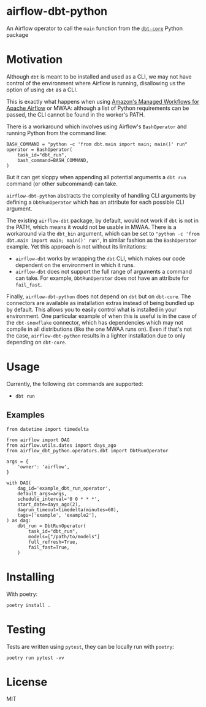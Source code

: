 # airflow-dbt-python

An Airflow operator to call the `main` function from the [`dbt-core`](https://pypi.org/project/dbt-core/) Python package

# Motivation

Although `dbt` is meant to be installed and used as a CLI, we may not have control of the environment where Airflow is running, disallowing us the option of using `dbt` as a CLI.

This is exactly what happens when using [Amazon's Managed Workflows for Apache Airflow](https://aws.amazon.com/managed-workflows-for-apache-airflow/) or MWAA: although a list of Python requirements can be passed, the CLI cannot be found in the worker's PATH.

There is a workaround which involves using Airflow's `BashOperator` and running Python from the command line:

```
BASH_COMMAND = "python -c 'from dbt.main import main; main()' run"
operator = BashOperator(
    task_id="dbt_run",
    bash_command=BASH_COMMAND,
)
```

But it can get sloppy when appending all potential arguments a `dbt run` command (or other subcommand) can take.

`airflow-dbt-python` abstracts the complexity of handling CLI arguments by defining a `DbtRunOperator` which has an attribute for each possible CLI argument.

The existing `airflow-dbt` package, by default, would not work if `dbt` is not in the PATH, which means it would not be usable in MWAA. There is a workaround via the `dbt_bin` argument, which can be set to `"python -c 'from dbt.main import main; main()' run"`, in similar fashion as the `BashOperator` example. Yet this approach is not without its limitations:
* `airflow-dbt` works by wrapping the `dbt` CLI, which makes our code dependent on the environment in which it runs.
* `airflow-dbt` does not support the full range of arguments a command can take. For example, `DbtRunOperator` does not have an attribute for `fail_fast`.

Finally, `airflow-dbt-python` does not depend on `dbt` but on `dbt-core`. The connectors are available as installation extras instead of being bundled up by default. This allows you to easily control what is installed in your environment. One particular example of when this is useful is in the case of the `dbt-snowflake` connector, which has dependencies which may not compile in all distributions (like the one MWAA runs on). Even if that's not the case, `airflow-dbt-python` results in a lighter installation due to only depending on `dbt-core`.

# Usage

Currently, the following `dbt` commands are supported:

* `dbt run`

## Examples

```
from datetime import timedelta

from airflow import DAG
from airflow.utils.dates import days_ago
from airflow_dbt_python.operators.dbt import DbtRunOperator

args = {
    'owner': 'airflow',
}

with DAG(
    dag_id='example_dbt_run_operator',
    default_args=args,
    schedule_interval='0 0 * * *',
    start_date=days_ago(2),
    dagrun_timeout=timedelta(minutes=60),
    tags=['example', 'example2'],
) as dag:
    dbt_run = DbtRunOperator(
        task_id="dbt_run",
        models=["/path/to/models"]
        full_refresh=True,
        fail_fast=True,
    )
```

# Installing

With poetry:
```
poetry install .
```

# Testing

Tests are written using `pytest`, they can be locally run with `poetry`:
```
poetry run pytest -vv
```

# License

MIT
